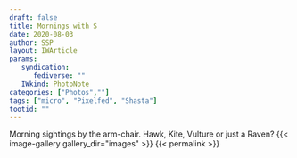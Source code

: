 ```yaml
---
draft: false
title: Mornings with S
date: 2020-08-03
author: SSP
layout: IWArticle
params:
   syndication:
      fediverse: ""
   IWkind: PhotoNote
categories: ["Photos",""]
tags: ["micro", "Pixelfed", "Shasta"] 
tootid: ""
---
```


Morning sightings by the arm-chair. Hawk, Kite, Vulture or just a Raven?
{{< image-gallery gallery_dir="images" >}}
{{< permalink >}}

